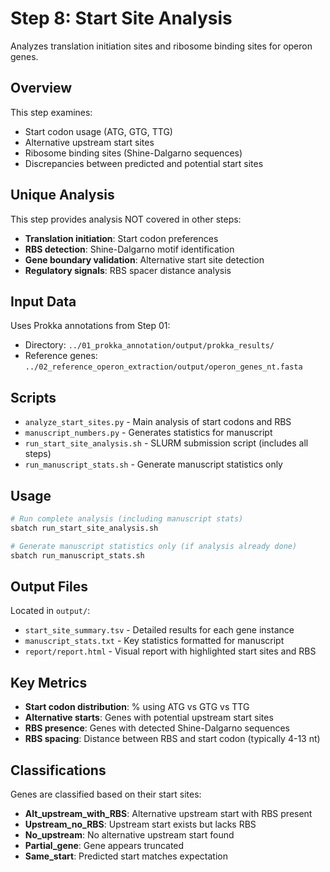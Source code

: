 # Step 8: Start Site Analysis

Analyzes translation initiation sites and ribosome binding sites for operon genes.

## Overview

This step examines:
- Start codon usage (ATG, GTG, TTG)
- Alternative upstream start sites
- Ribosome binding sites (Shine-Dalgarno sequences)
- Discrepancies between predicted and potential start sites

## Unique Analysis

This step provides analysis NOT covered in other steps:
- **Translation initiation**: Start codon preferences
- **RBS detection**: Shine-Dalgarno motif identification
- **Gene boundary validation**: Alternative start site detection
- **Regulatory signals**: RBS spacer distance analysis

## Input Data

Uses Prokka annotations from Step 01:
- Directory: `../01_prokka_annotation/output/prokka_results/`
- Reference genes: `../02_reference_operon_extraction/output/operon_genes_nt.fasta`

## Scripts

- `analyze_start_sites.py` - Main analysis of start codons and RBS
- `manuscript_numbers.py` - Generates statistics for manuscript
- `run_start_site_analysis.sh` - SLURM submission script (includes all steps)
- `run_manuscript_stats.sh` - Generate manuscript statistics only

## Usage

```bash
# Run complete analysis (including manuscript stats)
sbatch run_start_site_analysis.sh

# Generate manuscript statistics only (if analysis already done)
sbatch run_manuscript_stats.sh
```

## Output Files

Located in `output/`:
- `start_site_summary.tsv` - Detailed results for each gene instance
- `manuscript_stats.txt` - Key statistics formatted for manuscript
- `report/report.html` - Visual report with highlighted start sites and RBS

## Key Metrics

- **Start codon distribution**: % using ATG vs GTG vs TTG
- **Alternative starts**: Genes with potential upstream start sites
- **RBS presence**: Genes with detected Shine-Dalgarno sequences
- **RBS spacing**: Distance between RBS and start codon (typically 4-13 nt)

## Classifications

Genes are classified based on their start sites:
- **Alt_upstream_with_RBS**: Alternative upstream start with RBS present
- **Upstream_no_RBS**: Upstream start exists but lacks RBS
- **No_upstream**: No alternative upstream start found
- **Partial_gene**: Gene appears truncated
- **Same_start**: Predicted start matches expectation